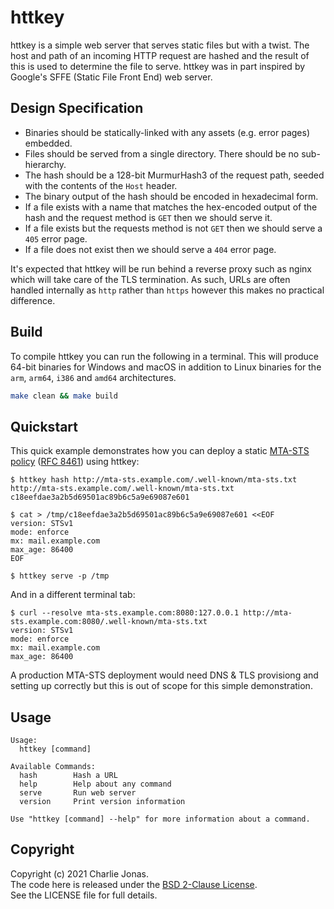 # httkey

httkey is a simple web server that serves static files but with a twist. The host and path of an incoming HTTP request are hashed and the result of this is used to determine the file to serve. httkey was in part inspired by Google's SFFE (Static File Front End) web server.

## Design Specification

* Binaries should be statically-linked with any assets (e.g. error pages) embedded.
* Files should be served from a single directory. There should be no sub-hierarchy.
* The hash should be a 128-bit MurmurHash3 of the request path, seeded with the contents of the `Host` header.
* The binary output of the hash should be encoded in hexadecimal form.
* If a file exists with a name that matches the hex-encoded output of the hash and the request method is `GET` then we should serve it.
* If a file exists but the requests method is not `GET` then we should serve a `405` error page.
* If a file does not exist then we should serve a `404` error page.

It's expected that httkey will be run behind a reverse proxy such as nginx which will take care of the TLS termination. As such, URLs are often handled internally as `http` rather than `https` however this makes no practical difference.

## Build

To compile httkey you can run the following in a terminal. This will produce 64-bit binaries for Windows and macOS in addition to Linux binaries for the `arm`, `arm64`, `i386` and `amd64` architectures.

```bash
make clean && make build
```

## Quickstart

This quick example demonstrates how you can deploy a static [MTA-STS policy](https://en.wikipedia.org/wiki/MTA-STS) ([RFC 8461](https://tools.ietf.org/html/rfc8461)) using httkey:

```
$ httkey hash http://mta-sts.example.com/.well-known/mta-sts.txt
http://mta-sts.example.com/.well-known/mta-sts.txt	c18eefdae3a2b5d69501ac89b6c5a9e69087e601

$ cat > /tmp/c18eefdae3a2b5d69501ac89b6c5a9e69087e601 <<EOF
version: STSv1
mode: enforce
mx: mail.example.com
max_age: 86400
EOF

$ httkey serve -p /tmp
```

And in a different terminal tab:

```
$ curl --resolve mta-sts.example.com:8080:127.0.0.1 http://mta-sts.example.com:8080/.well-known/mta-sts.txt
version: STSv1
mode: enforce
mx: mail.example.com
max_age: 86400
```

A production MTA-STS deployment would need DNS & TLS provisiong and setting up correctly but this is out of scope for this simple demonstration.

## Usage

```
Usage:
  httkey [command]

Available Commands:
  hash        Hash a URL
  help        Help about any command
  serve       Run web server
  version     Print version information

Use "httkey [command] --help" for more information about a command.
```

## Copyright

Copyright (c) 2021 Charlie Jonas.\
The code here is released under the [BSD 2-Clause License](https://opensource.org/licenses/BSD-2-Clause).\
See the LICENSE file for full details.
